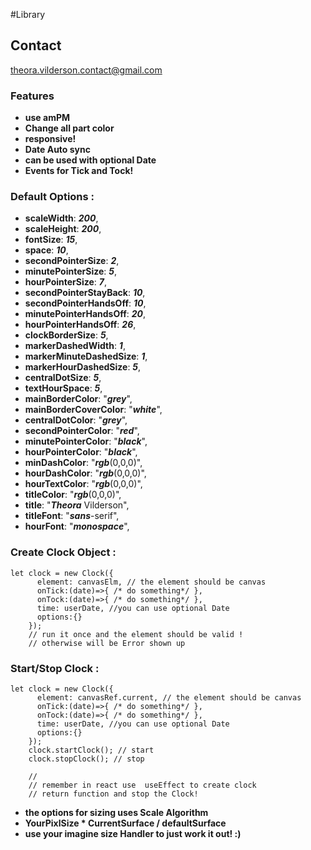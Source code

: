 #Library


## Contact

<theora.vilderson.contact@gmail.com>

### Features

- **use amPM**
- **Change all part color**
- **responsive!**
- **Date Auto sync**
- **can be used with optional Date**
- **Events for Tick and Tock!**

### Default Options :

- **scaleWidth**: ***200***,
- **scaleHeight**: ***200***,
- **fontSize**: ***15***,
- **space**: ***10***,
- **secondPointerSize**: ***2***,
- **minutePointerSize**: ***5***,
- **hourPointerSize**: ***7***,
- **secondPointerStayBack**: ***10***,
- **secondPointerHandsOff**: ***10***,
- **minutePointerHandsOff**: ***20***,
- **hourPointerHandsOff**: ***26***,
- **clockBorderSize**: ***5***,
- **markerDashedWidth**: ***1***,
- **markerMinuteDashedSize**: ***1***,
- **markerHourDashedSize**: ***5***,
- **centralDotSize**: ***5***,
- **textHourSpace**: ***5***,
- **mainBorderColor**: "***grey***",
- **mainBorderCoverColor**: "***white***",
- **centralDotColor**: "***grey***",
- **secondPointerColor**: "***red***",
- **minutePointerColor**: "***black***",
- **hourPointerColor**: "***black***",
- **minDashColor**: "***rgb***(0,0,0)",
- **hourDashColor**: "***rgb***(0,0,0)",
- **hourTextColor**: "***rgb***(0,0,0)",
- **titleColor**: "***rgb***(0,0,0)",
- **title**: "***Theora*** Vilderson",
- **titleFont**: "***sans***-serif",
- **hourFont**: "***monospace***",



### Create Clock Object :
```   
let clock = new Clock({
      element: canvasElm, // the element should be canvas
      onTick:(date)=>{ /* do something*/ },
      onTock:(date)=>{ /* do something*/ },
      time: userDate, //you can use optional Date
      options:{}
    });
    // run it once and the element should be valid !
    // otherwise will be Error shown up

```
### Start/Stop Clock :
```
let clock = new Clock({
      element: canvasRef.current, // the element should be canvas
      onTick:(date)=>{ /* do something*/ },
      onTock:(date)=>{ /* do something*/ },
      time: userDate, //you can use optional Date
      options:{}
    });
    clock.startClock(); // start
    clock.stopClock(); // stop

    //
    // remember in react use  useEffect to create clock 
    // return function and stop the Clock!

```

- **the options for sizing uses Scale Algorithm**
- **YourPixlSize * CurrentSurface / defaultSurface**
- **use your imagine size Handler to just work it out! :)**
